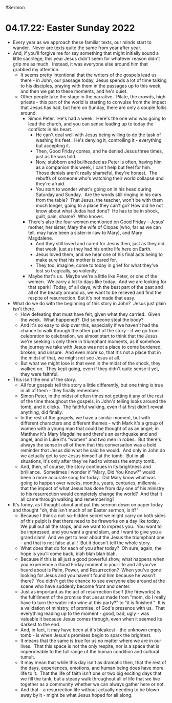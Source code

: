 #Sermon 
# 04.17.22: Easter Sunday 2022

* Every year as we approach these familiar texts, our minds start to wander.  Never are texts quite the same from year after year.
* And, if you'll forgive me for say something that might initially sound a little sacrilege, this year Jesus didn't seem for whatever reason didn't grip me as much.  Instead, it was everyone else around him that grabbed my attention.
	* It seems pretty intentional that the writers of the gospels lead us there - in John, our passage today, Jesus spends a lot of time talking to his disciples, praying with them in the passages up to this week, and then we get to these moments, and he's quiet.
	* Other people take the stage in the narrative.  Pilate, the crowds, high priests - this part of the world is starting to convulse from the impact that Jesus has had, but here on Sunday, there are only a couple folks around.
		* Simon Peter.  He's had a week.  Here's the one who was going to lead the church, and you can sense leading up to today the conflicts in his heart.
			* He can't deal well with Jesus being willing to do the task of washing his feet.  He's denying it, controlling it - everything but accepting it.
			* Then, Good Friday comes, and he denied Jesus three times, just as he was told.
			* Now, stubborn and bullheaded as Peter is often, having him as a companion this week, I can't help but feel for him.  Those denials aren't really shameful, they're honest.  The rebuffs of someone who's watching their world collapse and they're afraid. 
			* You start to wonder what's going on in his head during Saturday and Sunday.  Are the words still ringing in his ears from the table?  That Jesus, the teacher, won't be with them much longer, going to a place they can't go? How did he not know about what Judas had done?  He has to be in shock, guilt, pain, shame?  Who knows.
		* There's also the four women mentioned on Good Friday - Jesus' mother, her sister, Mary the wife of Clopas (who, far as we can tell, may have been a sister-in-law to Mary), and Mary Magdalene.
			* And they still loved and cared for Jesus then, just as they did that week, just as they had his entire life here on Earth.
			* Jesus loved them, and we hear one of his final acts being to make sure that his mother is cared for.
			* They too, imagine, come to today in grief for what they've lost so tragically, so violently.
		* Maybe that's us.  Maybe we're a little like Peter, or one of the women.  We carry a lot to days like today.  And we are looking for that spark!  Today, of all days, with the best part of the past and all of the beauty around us, we want to be relieved and find the respite of resurrection. But it's not made that easy.
* What do we do with the beginning of this story in John?  Jesus just plain isn't there.
	* How defeating that must have felt, given what they carried.  Given the week.  What happened?  Did someone steal the body?
	* And it's so easy to skip over this, especially if we haven't had the chance to walk through the other part of the story - if we go from celebration to celebration, we almost start to think that the Jesus we're seeking is only there in triumphant moments, as if somehow the journey we take with Jesus was not a place to come burdened, broken, and unsure.  And even more so, that it's not a place that in the midst of that, we might not see Jesus at all.
	* But what we might lose is that even in the midst of the shock, they walked on.  They kept going, even if they didn't quite sense it yet, they were faithful.
* This isn't the end of the story.
	* All four gospels tell this story a little differently, but one thing is true in all of them - they finally remember. 
	* Simon Peter, in the midst of often times not getting it any of the rest of the time throughout the gospels, in John's telling looks around the tomb, and it clicks.  The faithful walking, even if at first didn't reveal anything, did finally.
	* In the rest of the gospels, we have a similar moment, but with different characters and different themes - with Mark it's a group of women with a young man that could be thought of as an angel; in Matthew it's Mary Magdaline and there's an earthquake and and angel, and in Luke it's "women" and two men in robes.  But there's always the sense in all of them that this conversation was a bold reminder that Jesus did what he said he would.  And only in John do we actually get to see Jesus himself at the tomb.  But in all situations, it's only after they've had to witness the empty tomb.
	* And, then, of course, the story continues in its brightness and brilliance.  Sometimes I wonder if "Mary, Did You Know?" would been a more accurate song for today.  Did Mary know what was going to happen over weeks, months, years, centuries, millennia - that the impact of what Jesus has done from day one of his ministry to his resurrection would completely change the world?  And that it all came through walking and remembering?
* It's funny, as I thought about and put this sermon down on paper today and thought "oh, this isn't much of an Easter sermon, is it?"
	* Because I think a not-so-hidden secret we might carry on both sides of this pulpit is that there need to be fireworks on a day like today.  We pull out all the stops, and we want to impress you.  You want to be impressed, and you want a grand slam, and I want to give you a grand slam!  And we get to hear about the Jesus the triumphant one - and that is not false at all!  But it doesn't tell the whole story.
	* What does that do for each of you after today?  Oh sure, again, the hope is you'll come back, blah blah blah blah.
	* Because if this is all just a good powerful show, what happens when you experience a Good Friday moment in your life and all you've heard about is Palm, Power, and Resurrection?  When you've gone looking for Jesus and you haven't found him because he wasn't there?  You didn't get the chance to see everyone else around at the scene who have suddenly become front and center.
	* Just as important as the act of resurrection itself (the fireworks) is the fulfillment of the promise that Jesus made from "mom, do I really have to turn the water into wine at this party?" to "it is finished."  It is a validation of ministry, of promise, of God's presence with us.  That everything leading up to the moment - good, bad, ugly - was valuable it because Jesus comes through, even when it seemed its darkest to the end.
	* And, in fact, it may have been at it's bleakest - the unknown empty tomb - is when Jesus's promises begin to spark the brightest.
	* It means that the same is true for us no matter where we are in our lives.  That this space is not the only respite, nor is a space that is impermeable to the full range of the human condition and cultural tumult.
	* It may mean that while this day isn't as dramatic then, that the rest of the days, experiences, emotions, and human being does have more life to it.  That the life of faith isn't one or two big exciting days that we fill the tank, but a steady walk throughout all of life that we live together as a community whether we can always gather here or not.
	* And that - a resurrection life without actually needing to be blown away by it - might be what Jesus hoped for all along.
